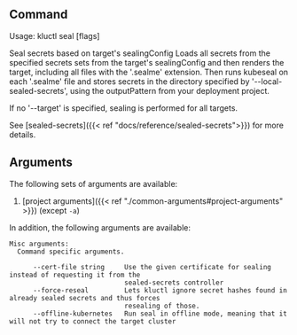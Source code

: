 <!-- This comment is uncommented when auto-synced to www-kluctl.io

---
title: "seal"
linkTitle: "seal"
weight: 10
description: >
    seal command
---
-->

## Command
<!-- BEGIN SECTION "seal" "Usage" false -->
Usage: kluctl seal [flags]

Seal secrets based on target's sealingConfig
Loads all secrets from the specified secrets sets from the target's sealingConfig and
then renders the target, including all files with the '.sealme' extension. Then runs
kubeseal on each '.sealme' file and stores secrets in the directory specified by
'--local-sealed-secrets', using the outputPattern from your deployment project.

If no '--target' is specified, sealing is performed for all targets.

<!-- END SECTION -->

See [sealed-secrets]({{< ref "docs/reference/sealed-secrets">}}) for more details.

## Arguments
The following sets of arguments are available:
1. [project arguments]({{< ref "./common-arguments#project-arguments" >}}) (except `-a`)

In addition, the following arguments are available:
<!-- BEGIN SECTION "seal" "Misc arguments" true -->
```
Misc arguments:
  Command specific arguments.

      --cert-file string     Use the given certificate for sealing instead of requesting it from the
                             sealed-secrets controller
      --force-reseal         Lets kluctl ignore secret hashes found in already sealed secrets and thus forces
                             resealing of those.
      --offline-kubernetes   Run seal in offline mode, meaning that it will not try to connect the target cluster

```
<!-- END SECTION -->
